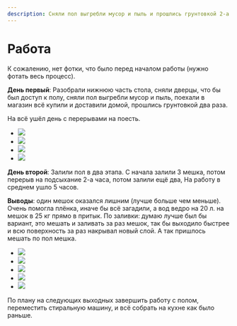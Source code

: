 ```yaml
---
description: Сняли пол выгребли мусор и пыль и прошлись грунтовкой 2-а раза
---
```


# Работа

К сожалению, нет фотки, что было перед началом работы \(нужно фотать весь процесс\).

**День первый**: Разобрали нижнюю часть стола, сняли дверцы, что бы был доступ к полу, cняли пол выгребли мусор и пыль, поехали в магазин всё купили и доставили домой, прошлись грунтовкой два раза.

На всё ушёл день с перерывами на поесть.

*  ![](.gitbook/assets/pol-1%20%281%29.jpeg)
* ![](.gitbook/assets/pol-2.jpeg) 
* ![](.gitbook/assets/pol-3%20%281%29.jpeg) 
* ![](.gitbook/assets/pol-4.jpeg) 

**День второй**: Залили пол в два этапа. С начала залили 3 мешка, потом перерыв на подсыхание 2-а часа, потом залили ещё два, На работу в среднем ушло 5 часов.

**Выводы**: один мешок оказался лишним \(лучше больше чем меньше\). Очень помогла плёнка, иначе бы всё загадили, а вод ведро на 20 л. на мешок в 25 кг прямо в притык. По заливки: думаю лучше был бы вариант, это мешать и заливать за раз мешок, так бы выходило быстрее и всю поверхность за раз накрывал новый слой. А так пришлось мешать по пол мешка.



*  ![](.gitbook/assets/pol-1.jpeg)
* ![](.gitbook/assets/pol-2%20%281%29.jpeg) 
* ![](.gitbook/assets/pol-3.jpeg) 
* ![](.gitbook/assets/pol-4%20%281%29.jpeg) 
* ![](.gitbook/assets/pol-5.jpeg) 



По плану на следующих выходных завершить работу с полом, переместить стиральную машину, и всё собрать на кухне как было раньше.

